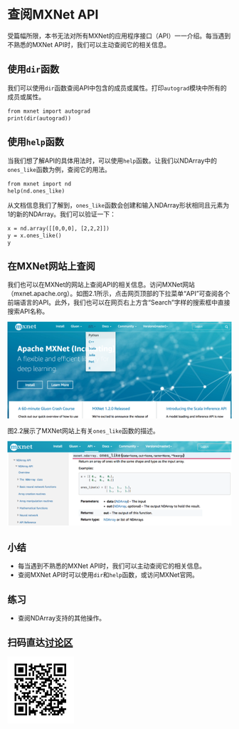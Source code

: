 # 查阅MXNet API

受篇幅所限，本书无法对所有MXNet的应用程序接口（API）一一介绍。每当遇到不熟悉的MXNet API时，我们可以主动查阅它的相关信息。


## 使用`dir`函数

我们可以使用`dir`函数查阅API中包含的成员或属性。打印`autograd`模块中所有的成员或属性。

```{.python .input  n=1}
from mxnet import autograd
print(dir(autograd))
```

## 使用`help`函数

当我们想了解API的具体用法时，可以使用`help`函数。让我们以NDArray中的`ones_like`函数为例，查阅它的用法。

```{.python .input}
from mxnet import nd
help(nd.ones_like)
```

从文档信息我们了解到，`ones_like`函数会创建和输入NDArray形状相同且元素为1的新的NDArray。我们可以验证一下：

```{.python .input}
x = nd.array([[0,0,0], [2,2,2]])
y = x.ones_like()
y
```

## 在MXNet网站上查阅

我们也可以在MXNet的网站上查阅API的相关信息。访问MXNet网站（mxnet.apache.org）。如图2.1所示，点击网页顶部的下拉菜单“API”可查阅各个前端语言的API。此外，我们也可以在网页右上方含“Search”字样的搜索框中直接搜索API名称。

![MXNet官方网站（mxnet.apache.org）。点击顶部的下拉菜单“API”可查阅各个前端语言的API。在右上方含“Search”字样的搜索框中也可直接搜索API名称。](../img/mxnet-website.png)

图2.2展示了MXNet网站上有关`ones_like`函数的描述。

![MXNet网站上有关`ones_like`函数的描述。](../img/ones_like.png)

## 小结

* 每当遇到不熟悉的MXNet API时，我们可以主动查阅它的相关信息。
* 查阅MXNet API时可以使用`dir`和`help`函数，或访问MXNet官网。


## 练习

* 查阅NDArray支持的其他操作。


## 扫码直达[讨论区](https://discuss.gluon.ai/t/topic/7116)

![](../img/qr_lookup-api.svg)
